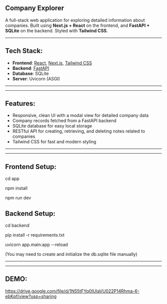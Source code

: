 ## Company Explorer

A full-stack web application for exploring detailed information about companies. Built using **Next.js + React** on the frontend, and **FastAPI + SQLite** on the backend. Styled with **Tailwind CSS**.

---

##  Tech Stack:

- **Frontend**: [React](https://reactjs.org/), [Next.js](https://nextjs.org/), [Tailwind CSS](https://tailwindcss.com/)
- **Backend**: [FastAPI](https://fastapi.tiangolo.com/)
- **Database**: SQLite
- **Server**: Uvicorn (ASGI)

---
---

## Features:

- Responsive, clean UI with a modal view for detailed company data
- Company records fetched from a FastAPI backend
- SQLite database for easy local storage
- RESTful API for creating, retrieving, and deleting notes related to companies
- Tailwind CSS for fast and modern styling

---

---

## Frontend Setup:

cd app

npm install

npm run dev


## Backend Setup:

cd backend

pip install -r requirements.txt

uvicorn app.main:app --reload

(You may need to create and initialize the db.sqlite file manually)

---

---

## DEMO:

https://drive.google.com/file/d/1N55tFYq0IUIaVU022P14Rhma-6-ebKpf/view?usp=sharing 
